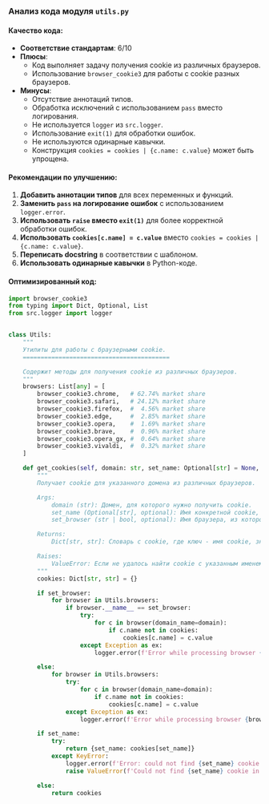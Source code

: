 ### **Анализ кода модуля `utils.py`**

#### **Качество кода**:
- **Соответствие стандартам**: 6/10
- **Плюсы**:
    - Код выполняет задачу получения cookie из различных браузеров.
    - Использование `browser_cookie3` для работы с cookie разных браузеров.
- **Минусы**:
    - Отсутствие аннотаций типов.
    - Обработка исключений с использованием `pass` вместо логирования.
    - Не используется `logger` из `src.logger`.
    - Использование `exit(1)` для обработки ошибок.
    - Не используются одинарные кавычки.
    - Конструкция `cookies = cookies | {c.name: c.value}` может быть упрощена.

#### **Рекомендации по улучшению**:
1.  **Добавить аннотации типов** для всех переменных и функций.
2.  **Заменить `pass` на логирование ошибок** с использованием `logger.error`.
3.  **Использовать `raise` вместо `exit(1)`** для более корректной обработки ошибок.
4.  **Использовать `cookies[c.name] = c.value`** вместо `cookies = cookies | {c.name: c.value}`.
5.  **Переписать docstring** в соответствии с шаблоном.
6.  **Использовать одинарные кавычки** в Python-коде.

#### **Оптимизированный код**:

```python
import browser_cookie3
from typing import Dict, Optional, List
from src.logger import logger


class Utils:
    """
    Утилиты для работы с браузерными cookie.
    =========================================

    Содержит методы для получения cookie из различных браузеров.
    """
    browsers: List[any] = [
        browser_cookie3.chrome,   # 62.74% market share
        browser_cookie3.safari,   # 24.12% market share
        browser_cookie3.firefox,  #  4.56% market share
        browser_cookie3.edge,     #  2.85% market share
        browser_cookie3.opera,    #  1.69% market share
        browser_cookie3.brave,    #  0.96% market share
        browser_cookie3.opera_gx, #  0.64% market share
        browser_cookie3.vivaldi,  #  0.32% market share
    ]

    def get_cookies(self, domain: str, set_name: Optional[str] = None, set_browser: str | bool = False) -> Dict[str, str]:
        """
        Получает cookie для указанного домена из различных браузеров.

        Args:
            domain (str): Домен, для которого нужно получить cookie.
            set_name (Optional[str], optional): Имя конкретной cookie, которую нужно получить. По умолчанию `None`.
            set_browser (str | bool, optional): Имя браузера, из которого нужно получить cookie. Если `False`, то cookie будут получены из всех браузеров. По умолчанию `False`.

        Returns:
            Dict[str, str]: Словарь с cookie, где ключ - имя cookie, значение - значение cookie.

        Raises:
            ValueError: Если не удалось найти cookie с указанным именем.
        """
        cookies: Dict[str, str] = {}

        if set_browser:
            for browser in Utils.browsers:
                if browser.__name__ == set_browser:
                    try:
                        for c in browser(domain_name=domain):
                            if c.name not in cookies:
                                cookies[c.name] = c.value
                    except Exception as ex:
                        logger.error(f'Error while processing browser {browser.__name__}', ex, exc_info=True) # Логируем ошибку

        else:
            for browser in Utils.browsers:
                try:
                    for c in browser(domain_name=domain):
                        if c.name not in cookies:
                            cookies[c.name] = c.value
                except Exception as ex:
                    logger.error(f'Error while processing browser {browser.__name__}', ex, exc_info=True) # Логируем ошибку

        if set_name:
            try:
                return {set_name: cookies[set_name]}
            except KeyError:
                logger.error(f'Error: could not find {set_name} cookie in any browser.') # Логируем ошибку
                raise ValueError(f'Could not find {set_name} cookie in any browser.') from None # Пробрасываем исключение

        else:
            return cookies